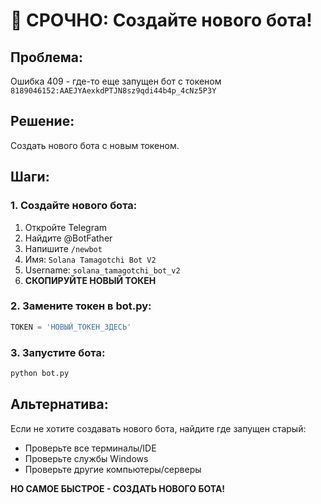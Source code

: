 # 🚨 СРОЧНО: Создайте нового бота!

## Проблема:
Ошибка 409 - где-то еще запущен бот с токеном `8189046152:AAEJYAexkdPTJN8sz9qdi44b4p_4cNz5P3Y`

## Решение:
Создать нового бота с новым токеном.

## Шаги:

### 1. Создайте нового бота:
1. Откройте Telegram
2. Найдите @BotFather
3. Напишите `/newbot`
4. Имя: `Solana Tamagotchi Bot V2`
5. Username: `solana_tamagotchi_bot_v2`
6. **СКОПИРУЙТЕ НОВЫЙ ТОКЕН**

### 2. Замените токен в bot.py:
```python
TOKEN = 'НОВЫЙ_ТОКЕН_ЗДЕСЬ'
```

### 3. Запустите бота:
```bash
python bot.py
```

## Альтернатива:
Если не хотите создавать нового бота, найдите где запущен старый:
- Проверьте все терминалы/IDE
- Проверьте службы Windows
- Проверьте другие компьютеры/серверы

**НО САМОЕ БЫСТРОЕ - СОЗДАТЬ НОВОГО БОТА!**


